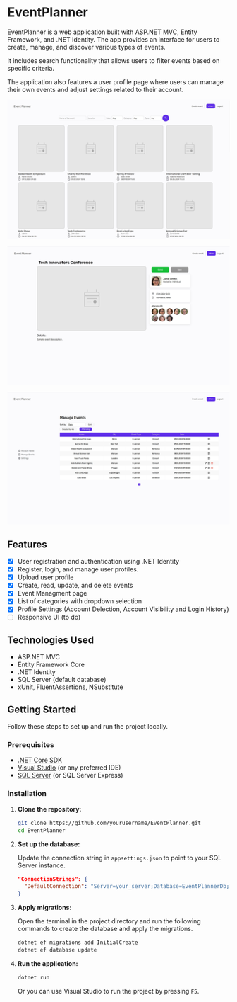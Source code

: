 # EventPlanner

EventPlanner is a web application built with ASP.NET MVC, Entity Framework, and .NET Identity. The app provides an interface for users to create, manage, and discover various types of events.

It includes search functionality that allows users to filter events based on specific criteria.

The application also features a user profile page where users can manage their own events and adjust settings related to their account.

![Events page](https://github.com/tomgasper/event-planner/blob/master/Screenshots/page_1.jpg?raw=true)

![Event details page](https://github.com/tomgasper/event-planner/blob/master/Screenshots/page_2.jpg?raw=true)

![Events list](https://github.com/tomgasper/event-planner/blob/master/Screenshots/page_4.jpg?raw=true)

## Features

- [x] User registration and authentication using .NET Identity
- [x] Register, login, and manage user profiles.
- [x] Upload user profile
- [x] Create, read, update, and delete events
- [x] Event Managment page
- [x] List of categories with dropdown selection
- [x] Profile Settings (Account Delection, Account Visibility and Login History)
- [ ] Responsive UI (to do)

## Technologies Used

- ASP.NET MVC
- Entity Framework Core
- .NET Identity
- SQL Server (default database)
- xUnit, FluentAssertions, NSubstitute

## Getting Started

Follow these steps to set up and run the project locally.

### Prerequisites

- [.NET Core SDK](https://dotnet.microsoft.com/download)
- [Visual Studio](https://visualstudio.microsoft.com/) (or any preferred IDE)
- [SQL Server](https://www.microsoft.com/en-us/sql-server/sql-server-downloads) (or SQL Server Express)

### Installation

1. **Clone the repository:**

    ```sh
    git clone https://github.com/yourusername/EventPlanner.git
    cd EventPlanner
    ```

2. **Set up the database:**

    Update the connection string in `appsettings.json` to point to your SQL Server instance.

    ```json
    "ConnectionStrings": {
      "DefaultConnection": "Server=your_server;Database=EventPlannerDb;Trusted_Connection=True;MultipleActiveResultSets=true"
    }
    ```

3. **Apply migrations:**

    Open the terminal in the project directory and run the following commands to create the database and apply the migrations.

    ```sh
    dotnet ef migrations add InitialCreate
    dotnet ef database update
    ```

4. **Run the application:**

    ```sh
    dotnet run
    ```

    Or you can use Visual Studio to run the project by pressing `F5`.